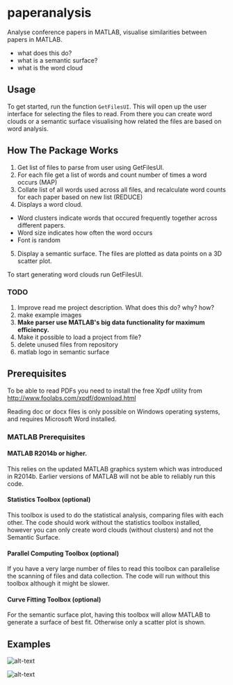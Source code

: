 paperanalysis
=============

Analyse conference papers in MATLAB, visualise similarities between papers in MATLAB.

* what does this do?
* what is a semantic surface?
* what is the word cloud


Usage
-----

To get started, run the function `GetFilesUI`. This will open up the user interface
for selecting the files to read. From there you can create word clouds or 
a semantic surface visualising how related the files are based on word analysis.


How The Package Works
----------------------

1. Get list of files to parse from user using GetFilesUI.
2. For each file get a list of words and count number of times a word occurs (MAP)
3. Collate list of all words used across all files, and recalculate word counts for each paper based on new list (REDUCE)
4. Displays a word cloud. 
  * Word clusters indicate words that occured frequently together across different papers. 
  * Word size indicates how often the word occurs
  * Font is random
5. Display a semantic surface. The files are plotted as data points on a 3D scatter plot.


To start generating word clouds run GetFilesUI.

### TODO

1. Improve read me project description. What does this do? why? how?
2. make example images
5. **Make parser use MATLAB's big data functionality for maximum efficiency.**
7. Make it possible to load a project from file?
8. delete unused files from repository
9. matlab logo in semantic surface

Prerequisites
-------------
To be able to read PDFs you need to install the free Xpdf utility from http://www.foolabs.com/xpdf/download.html

Reading doc or docx files is only possible on Windows operating systems, and requires Microsoft Word installed.

### MATLAB Prerequisites

#### MATLAB R2014b or higher.
This relies on the updated MATLAB graphics system which was introduced in R2014b.
Earlier versions of MATLAB will not be able to reliably run this code.

#### Statistics Toolbox (optional)
This toolbox is used to do the statistical analysis, comparing files with each other.
The code should work without the statistics toolbox installed, however you 
can only create word clouds (without clusters) and not the Semantic Surface.

#### Parallel Computing Toolbox (optional)
If you have a very large number of files to read this toolbox can parallelise
the scanning of files and data collection. The code will run without this toolbox
although it might be slower.

#### Curve Fitting Toolbox (optional)
For the semantic surface plot, having this toolbox will allow MATLAB to generate
a surface of best fit. Otherwise only a scatter plot is shown.

Examples
--------

![alt-text](https://raw.githubusercontent.com/drjs/paperanalysis/master/images/75WordsCloudBlack.png "sample word cloud using multiple sources")

![alt-text](https://raw.githubusercontent.com/drjs/paperanalysis/master/images/hpl_example.png "sample word cloud using one source")